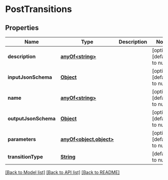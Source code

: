 # PostTransitions
## Properties

Name | Type | Description | Notes
------------ | ------------- | ------------- | -------------
**description** | [**anyOf&lt;string&gt;**](anyOf&lt;string&gt;.md) |  | [optional] [default to null]
**inputJsonSchema** | [**Object**](.md) |  | [optional] [default to null]
**name** | [**anyOf&lt;string&gt;**](anyOf&lt;string&gt;.md) |  | [optional] [default to null]
**outputJsonSchema** | [**Object**](.md) |  | [optional] [default to null]
**parameters** | [**anyOf&lt;object,object&gt;**](anyOf&lt;object,object&gt;.md) |  | [optional] [default to null]
**transitionType** | [**String**](string.md) |  | [default to null]

[[Back to Model list]](../README.md#documentation-for-models) [[Back to API list]](../README.md#documentation-for-api-endpoints) [[Back to README]](../README.md)

